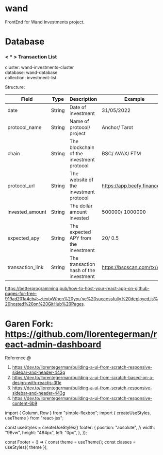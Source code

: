 # wand
FrontEnd for Wand Investments project.


# Database

### < * > Transaction List
cluster: wand-investments-cluster  
database: wand-database  
collection: investment-list  

Structure:  

| Field            | Type   | Description                               | Example                                                                                   |
|------------------|--------|------------------------------------------------------------------|-------------------------------------------------------------------------------------------|
| date             | String | Date of investment                        | 31/05/2022                                                                                |
| protocol_name    | String | Name of protocol/ project                 | Anchor/ Tarot                                                                             |
| chain            | String | The blockchain of the investment protocol | BSC/ AVAX/ FTM                                                                            |
| protocol_url     | String | The website of the investment protocol    | https://app.beefy.finance/#/                                                              |
| invested_amount  | String | The dollar amount invested                | 500000/ 1000000                                                                           |
| expected_apy     | String | The expected APY from the investment      | 20/ 0.5                                                                                   |
| transaction_link | String | The transaction hash of the investment    | https://bscscan.com/tx/xxxx |



<!-- Deploying react app to github -->
https://betterprogramming.pub/how-to-host-your-react-app-on-github-pages-for-free-919ad201a4cb#:~:text=When%20you've%20successfully%20deployed,is%20hosted%20on%20GitHub%20Pages.

# Garen Fork: https://github.com/llorentegerman/react-admin-dashboard

Reference @
1. https://dev.to/llorentegerman/building-a-ui-from-scratch-responsive-sidebar-and-header-443g
2. https://dev.to/llorentegerman/building-a-ui-from-scratch-based-on-a-design-with-reactjs-3l1e
3. https://dev.to/llorentegerman/building-a-ui-from-scratch-responsive-sidebar-and-header-443g
4. https://dev.to/llorentegerman/building-a-ui-from-scratch-responsive-content-6b9



import { Column, Row } from "simple-flexbox";
import { createUseStyles, useTheme } from "react-jss";

const useStyles = createUseStyles({
  footer: {
    position: "absolute",
    // width: "98vw",
    height: "484px",
    left: "0px",
  },
});

const Footer = () => {
  const theme = useTheme();
  const classes = useStyles({ theme });



